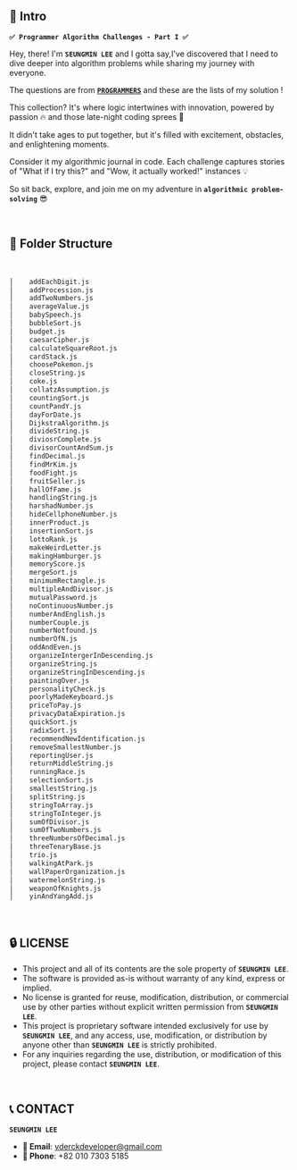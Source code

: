 ## 🎉 Intro

**`✅ Programmer Algorithm Challenges - Part I ✅`** 

Hey, there! I'm **`SEUNGMIN LEE`** and I gotta say,I've discovered that I need to dive deeper into algorithm problems while sharing my journey with everyone.

The questions are from [**`PROGRAMMERS`**](https://programmers.co.kr) and these are the lists of my solution ! 

This collection? It's where logic intertwines with innovation, powered by passion 🔥 and those late-night coding sprees 🌙

It didn't take ages to put together, but it's filled with excitement, obstacles, and enlightening moments.

Consider it my algorithmic journal in code. Each challenge captures stories of "What if I try this?" and "Wow, it actually worked!" instances 💡

So sit back, explore, and join me on my adventure in **`algorithmic problem-solving`** 😎

&nbsp; 

## 📁 Folder Structure 

&nbsp; 
```bash
│    addEachDigit.js
│    addProcession.js
│    addTwoNumbers.js
│    averageValue.js
│    babySpeech.js
│    bubbleSort.js
│    budget.js
│    caesarCipher.js
│    calculateSquareRoot.js
│    cardStack.js
│    choosePokemon.js
│    closeString.js
│    coke.js
│    collatzAssumption.js
│    countingSort.js
│    countPandY.js
│    dayForDate.js
│    DijkstraAlgorithm.js
│    divideString.js
│    diviosrComplete.js
│    divisorCountAndSum.js
│    findDecimal.js
│    findMrKim.js
│    foodFight.js
│    fruitSeller.js
│    hallOfFame.js
│    handlingString.js
│    harshadNumber.js
│    hideCellphoneNumber.js
│    innerProduct.js
│    insertionSort.js
│    lottoRank.js
│    makeWeirdLetter.js
│    makingHamburger.js
│    memoryScore.js
│    mergeSort.js
│    minimumRectangle.js
│    multipleAndDivisor.js
│    mutualPassword.js
│    noContinuousNumber.js
│    numberAndEnglish.js
│    numberCouple.js
│    numberNotfound.js
│    numberOfN.js
│    oddAndEven.js
│    organizeIntergerInDescending.js
│    organizeString.js
│    organizeStringInDescending.js
│    paintingOver.js
│    personalityCheck.js
│    poorlyMadeKeyboard.js
│    priceToPay.js
│    privacyDataExpiration.js
│    quickSort.js
│    radixSort.js
│    recommendNewIdentification.js
│    removeSmallestNumber.js
│    reportingUser.js
│    returnMiddleString.js
│    runningRace.js
│    selectionSort.js
│    smallestString.js
│    splitString.js
│    stringToArray.js
│    stringToInteger.js
│    sumOfDivisor.js
│    sumOfTwoNumbers.js
│    threeNumbersOfDecimal.js
│    threeTenaryBase.js
│    trio.js
│    walkingAtPark.js
│    wallPaperOrganization.js
│    watermelonString.js
│    weaponOfKnights.js
│    yinAndYangAdd.js
```

&nbsp; 
## 🔒 LICENSE

- This project and all of its contents are the sole property of **`SEUNGMIN LEE`**.
- The software is provided as-is without warranty of any kind, express or implied. 
- No license is granted for reuse, modification, distribution, or commercial use by other parties without explicit written permission from **`SEUNGMIN LEE`**.
- This project is proprietary software intended exclusively for use by **`SEUNGMIN LEE`**, and any access, use, modification, or distribution by anyone other than **`SEUNGMIN LEE`** is strictly prohibited.
- For any inquiries regarding the use, distribution, or modification of this project, please contact **`SEUNGMIN LEE`**.

&nbsp; 
## 📞 CONTACT

**`SEUNGMIN LEE`**

- **📩 Email**: [vderckdeveloper@gmail.com](mailto:vderckdeveloper@gmail.com)
- **📱 Phone**: +82 010 7303 5185 